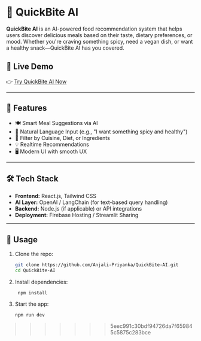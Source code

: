 

# 🍔 QuickBite AI

**QuickBite AI** is an AI-powered food recommendation system that helps users discover delicious meals based on their taste, dietary preferences, or mood. Whether you're craving something spicy, need a vegan dish, or want a healthy snack—QuickBite AI has you covered.



## 🚀 Live Demo

👉 [Try QuickBite AI Now](https://studio--quickbite-ai-rnk9n.us-central1.hosted.app/)

---

## 🧠 Features

- 🍽️ Smart Meal Suggestions via AI
- 🤖 Natural Language Input (e.g., "I want something spicy and healthy")
- 🥗 Filter by Cuisine, Diet, or Ingredients
- 💡 Realtime Recommendations
- 🖥️ Modern UI with smooth UX

---

## 🛠️ Tech Stack

- **Frontend:** React.js, Tailwind CSS
- **AI Layer:** OpenAI / LangChain (for text-based query handling)
- **Backend:** Node.js (if applicable) or API integrations
- **Deployment:** Firebase Hosting / Streamlit Sharing

---

## 🧪 Usage

1. Clone the repo:
   ```bash
   git clone https://github.com/Anjali-Priyanka/QuickBite-AI.git
   cd QuickBite-AI
2. Install dependencies:

        npm install
3.  Start the app:

        npm run dev
>>>>>>> 5eec991c30bdf94726da7f659845c5875c283bce
